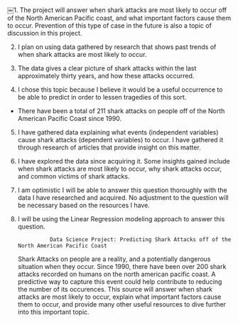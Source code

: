 ￼1.  The project will answer when shark attacks are most likely to occur off of the North American Pacific coast, and what important factors cause them to occur.  Prevention of this type of case in the future is also a topic of discussion in this project.

2.  I plan on using data gathered by research that shows past trends of when shark attacks are most likely to occur.

3.  The data gives a clear picture of shark attacks within the last approximately thirty years, and how these attacks occurred.  

4.  I chose this topic because I believe it would be a useful occurrence to be able to predict in order to lessen tragedies of this sort.

- There have been a total of 211 shark attacks on people off of the North American Pacific Coast since 1990.

5.  I have gathered data explaining what events (independent variables) cause shark attacks (dependent variables) to occur.  I have gathered it through research of articles that provide insight on this matter.

6. I have explored the data since acquiring it.  Some insights gained include when shark attacks are most likely to occur, why shark attacks occur, and common victims of shark attacks.

7.  I am optimistic I will be able to answer this question thoroughly with the data I have researched and acquired.  No adjustment to the question will be necessary based on the resources I have.

8.  I will be using the Linear Regression modeling approach to answer this question.



                  Data Science Project: Predicting Shark Attacks off of the North American Pacific Coast
                  
                                                                                                                                     
    Shark Attacks on people are a reality, and a potentially dangerous situation when they occur.  Since 1990, there have been over 200 shark attacks recorded on humans on the north american pacific coast.  A predictive way to capture this event could help contribute to reducing the number of its occurences.  This source will answer when shark attacks are most likely to occur, explain what important factors cause them to occur, and provide many other useful resources to dive further into this important topic.  
